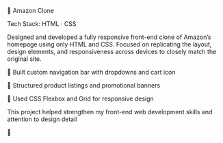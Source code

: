 🛒 Amazon Clone

Tech Stack: HTML · CSS

Designed and developed a fully responsive front-end clone of Amazon’s homepage using only HTML and CSS. Focused on replicating the layout, design elements, and responsiveness across devices to closely match the original site.

🔹 Built custom navigation bar with dropdowns and cart icon

🔹 Structured product listings and promotional banners

🔹 Used CSS Flexbox and Grid for responsive design


This project helped strengthen my front-end web development skills and attention to design detail


🚀
